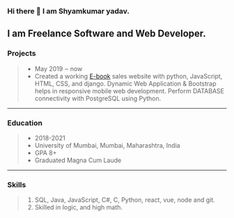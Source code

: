 ### Hi there 👋 I am Shyamkumar yadav.

I am Freelance Software and Web Developer.  
---
### Projects
> * May 2019 ‒ now  
> * Created a working [E-book](../../../E_library) sales website with python, JavaScript, HTML, CSS, and django. Dynamic Web Application & Bootstrap helps in responsive mobile web development. Perform DATABASE connectivity with PostgreSQL using Python.   
---
### Education  
> * 2018-2021  
> * University of Mumbai, Mumbai, Maharashtra, India  
> * GPA 8+  
> * Graduated Magna Cum Laude  
---
### Skills  
> 1. SQL, Java, JavaScript, C#, C, Python, react, vue, node and git.  
> 2. Skilled in logic, and high math.  

